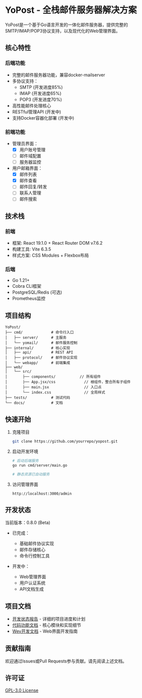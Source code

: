 # YoPost - 全栈邮件服务器解决方案

YoPost是一个基于Go语言开发的一体化邮件服务器，提供完整的SMTP/IMAP/POP3协议支持，以及现代化的Web管理界面。

## 核心特性

### 后端功能
- 完整的邮件服务器功能，兼容docker-mailserver
- 多协议支持：
  - SMTP (开发进度85%)
  - IMAP (开发进度65%) 
  - POP3 (开发进度70%)
- 高性能邮件处理核心
- RESTful管理API (开发中)
- 支持Docker容器化部署 (开发中)

### 前端功能
- 管理员界面：
  - [x] 用户账号管理
  - [ ] 邮件域配置
  - [ ] 服务器监控
- 用户邮箱界面：
  - [x] 邮件列表
  - [x] 邮件查看
  - [ ] 邮件回复/转发
  - [ ] 联系人管理
  - [ ] 邮件搜索

## 技术栈

### 前端
- 框架: React 19.1.0 + React Router DOM v7.6.2
- 构建工具: Vite 6.3.5
- 样式方案: CSS Modules + Flexbox布局

### 后端
- Go 1.21+
- Cobra CLI框架
- PostgreSQL/Redis (可选)
- Prometheus监控

## 项目结构

```
YoPost/
├── cmd/             # 命令行入口
│   ├── server/      # 主服务
│   └── yomail/      # 邮件服务控制
├── internal/        # 核心实现
│   ├── api/         # REST API
│   ├── protocol/    # 邮件协议实现
│   └── webapp/      # 前端集成
├── web/
│   └── src/
│       ├── components/           // 所有组件
│       ├── App.jsx/css             // 根组件，整合所有子组件
│       ├── main.jsx                // 入口点
│       └── index.css               // 全局样式
├── tests/           # 测试代码
└── docs/            # 文档
```

## 快速开始

1. 克隆项目
   ```bash
   git clone https://github.com/yourrepo/yopost.git
   ```

2. 启动开发环境
   ```bash
   # 启动后端服务
   go run cmd/server/main.go

   # 静态资源已自动服务
   ```

3. 访问管理界面
   ```
   http://localhost:3000/admin
   ```

## 开发状态

当前版本：0.8.0 (Beta)

- 已完成：
  - 基础邮件协议实现
  - 邮件存储核心
  - 命令行控制工具

- 开发中：
  - Web管理界面
  - 用户认证系统
  - API文档生成

## 项目文档

- [开发状态报告](./docs/DEV_STATUS.md) - 详细的项目进度和计划
- [代码功能文档](./docs/code_function.md) - 核心模块和实现细节
- [Wev开发文档](./docs/WEB_DEVELOPMENT.md) - Web界面开发指南

## 贡献指南

欢迎通过Issues或Pull Requests参与贡献。请先阅读上述文档。

## 许可证

[GPL-3.0 License](License)
